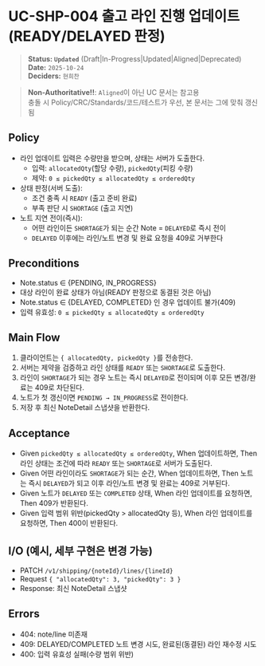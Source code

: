 # UC-SHP-004 출고 라인 진행 업데이트 (READY/DELAYED 판정)

> **Status: `Updated`**   (Draft|In-Progress|Updated|Aligned|Deprecated)  
> **Date:** `2025-10-24`  
> **Deciders:** `현희찬`

> **Non-Authoritative!!**: `Aligned`이 아닌 UC 문서는 참고용  
> 충돌 시 Policy/CRC/Standards/코드/테스트가 우선, 본 문서는 그에 맞춰 갱신됨

## Policy

- 라인 업데이트 입력은 수량만을 받으며, 상태는 서버가 도출한다.
  - 입력: `allocatedQty`(할당 수량), `pickedQty`(피킹 수량)
  - 제약: `0 ≤ pickedQty ≤ allocatedQty ≤ orderedQty`
- 상태 판정(서버 도출):
  - 조건 충족 시 `READY` (출고 준비 완료)
  - 부족 판단 시 `SHORTAGE` (출고 지연)
- 노트 지연 전이(즉시):
  - 어떤 라인이든 `SHORTAGE`가 되는 순간 Note = `DELAYED`로 즉시 전이
  - `DELAYED` 이후에는 라인/노트 변경 및 완료 요청을 409로 거부한다

## Preconditions

- Note.status ∈ {PENDING, IN_PROGRESS}
- 대상 라인이 완료 상태가 아님(READY 판정으로 동결된 것은 아님)
- Note.status ∈ {DELAYED, COMPLETED} 인 경우 업데이트 불가(409)
- 입력 유효성: `0 ≤ pickedQty ≤ allocatedQty ≤ orderedQty`

## Main Flow

1) 클라이언트는 `{ allocatedQty, pickedQty }`를 전송한다.
2) 서버는 제약을 검증하고 라인 상태를 `READY` 또는 `SHORTAGE`로 도출한다.
3) 라인이 `SHORTAGE`가 되는 경우 노트는 즉시 `DELAYED`로 전이되며 이후 모든 변경/완료는 409로 차단된다.
4) 노트가 첫 갱신이면 `PENDING → IN_PROGRESS`로 전이한다.
5) 저장 후 최신 NoteDetail 스냅샷을 반환한다.

## Acceptance

- Given `pickedQty ≤ allocatedQty ≤ orderedQty`,
  When 업데이트하면,
  Then 라인 상태는 조건에 따라 `READY` 또는 `SHORTAGE`로 서버가 도출된다.
- Given 어떤 라인이라도 `SHORTAGE`가 되는 순간,
  When 업데이트하면,
  Then 노트는 즉시 `DELAYED`가 되고 이후 라인/노트 변경 및 완료는 409로 거부된다.
- Given 노트가 `DELAYED` 또는 `COMPLETED` 상태,
  When 라인 업데이트를 요청하면,
  Then 409가 반환된다.
- Given 입력 범위 위반(pickedQty > allocatedQty 등),
  When 라인 업데이트를 요청하면,
  Then 400이 반환된다.

## I/O (예시, 세부 구현은 변경 가능)

- PATCH `/v1/shipping/{noteId}/lines/{lineId}`
- Request `{ "allocatedQty": 3, "pickedQty": 3 }`
- Response: 최신 NoteDetail 스냅샷

## Errors

- 404: note/line 미존재
- 409: DELAYED/COMPLETED 노트 변경 시도, 완료된(동결된) 라인 재수정 시도
- 400: 입력 유효성 실패(수량 범위 위반)
